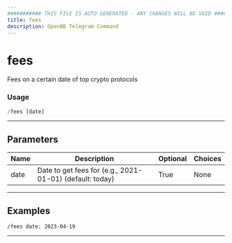 ```yaml
---
########### THIS FILE IS AUTO GENERATED - ANY CHANGES WILL BE VOID ###########
title: fees
description: OpenBB Telegram Command
---
```


# fees

Fees on a certain date of top crypto protocols

### Usage

```python wordwrap
/fees [date]
```

---

## Parameters

| Name | Description | Optional | Choices |
| ---- | ----------- | -------- | ------- |
| date | Date to get fees for (e.g., 2021-01-01) (default: today) | True | None |


---

## Examples

```
/fees date: 2023-04-19
```

---
